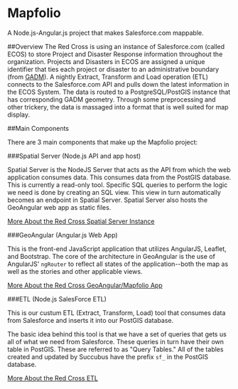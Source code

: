 Mapfolio
========

A Node.js-Angular.js project that makes Salesforce.com mappable.

##Overview
The Red Cross is using an instance of Salesforce.com (called ECOS) to store Project and Disaster Response information throughout the organization.
Projects and Disasters in ECOS are assigned a unique identifier that ties each project or disaster to an administrative boundary (from [GADM](http://www.gadm.org/)).
A nightly Extract, Transform and Load operation (ETL) connects to the Salesforce.com API and pulls down the latest information in the ECOS System.
The data is routed to a PostgreSQL/PostGIS instance that has corresponding GADM geometry.  Through some preprocessing and other trickery, the 
data is massaged into a format that is well suited for map display.

##Main Components

There are 3 main components that make up the Mapfolio project:


###Spatial Server (Node.js API and app host)

Spatial Server is the NodeJS Server that acts as the API from which the web application consumes data. This
consumes data from the PostGIS database. This is currently a read-only tool. Specific SQL queries to perform the
logic we need is done by creating an SQL view. This view in turn automatically becomes an endpoint in Spatial Server.
Spatial Server also hosts the GeoAngular web app as static files.

[More About the Red Cross Spatial Server Instance](Docs/SpatialServer.md)

###GeoAngular (Angular.js Web App)

This is the front-end JavaScript application that utilizes AngularJS, Leaflet, and Bootstrap. The core of the architecture
in GeoAngular is the use of AngularJS' `ngRouter` to reflect all states of the application--both the map as well as
the stories and other applicable views.

[More About the Red Cross GeoAngular/Mapfolio App](Docs/GeoAngular.md)


###ETL (Node.js SalesForce ETL)

This is our custum ETL (Extract, Transform, Load) tool that consumes data from Salesforce and inserts it into
our PostGIS database.

The basic idea behind this tool is that we have a set of queries that gets us all of what we need from Salesforce.
These queries in turn have their own table in PostGIS. These are referred to as "Query Tables." All of the tables
created and updated by Succubus have the prefix `sf_` in the PostGIS database.

[More About the Red Cross ETL](Docs/ETL.md)


